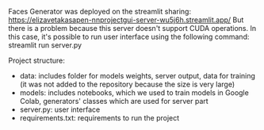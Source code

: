 Faces Generator was deployed on the streamlit sharing: https://elizavetakasapen-nnprojectgui-server-wu5j6h.streamlit.app/ 
But there is a problem because this server doesn't support CUDA operations. 
In this case, it's possible to run user interface using the following command: streamlit run server.py

Project structure:
- data: includes folder for models weights, server output, data for training (it was not added to the repository because the size is very large)
- models: includes notebooks, which we used to train models in Google Colab, generators' classes which are used for server part
- server.py: user interface
- requirements.txt: requirements to run the project